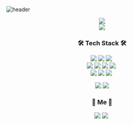 ![header](https://capsule-render.vercel.app/api?type=soft&color=auto&height=150&section=header&text=YongjinKim&fontSize=70&animation=twinkling)

<div align="center">
  <img src='https://github-readme-stats.vercel.app/api/top-langs/?username=Yongjin9660&layout=compact&theme=material-palenight'>
</div>

<div align="center">
  <img src='https://github-readme-stats-sand-six-91.vercel.app/api?username=Yongjin9660&show_icons=true&count_private=true&line_height=24&theme=material-palenight&hide=stars'>
</div>

<h3 align="center">🛠️ Tech Stack 🛠️</h3>

<div align="center">
<img src="https://img.shields.io/badge/HTML5-ff7c00?style=flat-square&logo=html5&logoColor=white"/>&nbsp;<img src="https://img.shields.io/badge/css-1572B6?style=flat-square&logo=css3&logoColor=white"/>&nbsp;<img src="https://img.shields.io/badge/JavaScript-fad500?style=flat-square&logo=Javascript&logoColor=white"/>&nbsp;
<br />
<img src="https://img.shields.io/badge/webpack-26373f?logo=webpack"/>&nbsp;<img src="https://img.shields.io/badge/babel-333664?logo=babel"/>&nbsp;<img src="https://img.shields.io/badge/TypeScript-2e72bb?style=flat-square&logo=Typescript&logoColor=white"/>&nbsp;<img src="https://img.shields.io/badge/Sass-cc6698?style=flat-square&logo=Sass&logoColor=white"/>&nbsp;
<br />
<img src="https://img.shields.io/badge/React-123456?logo=react"/>&nbsp;<!--<img src="https://img.shields.io/badge/Redux-744ab3?logo=Redux"/>&nbsp;--><img src="https://img.shields.io/badge/Recoil-3577e5?logo=Recoil"/>&nbsp;<img src="https://img.shields.io/badge/StyledComponents-345234?logo=styled-components"/>&nbsp;
<br />
<!-- <img src="https://img.shields.io/badge/node.js-84ba00?logo=node.js"/>&nbsp;<img src="https://img.shields.io/badge/Express-234534?logo=express"/>&nbsp;<img src="https://img.shields.io/badge/NginX-00984b?logo=NginX"/>&nbsp;<img src="https://img.shields.io/badge/Sequelize-0f0f0f?logo=sequelize"/>&nbsp;<img src="https://img.shields.io/badge/TYPEORM-fd0802?logo=typeorm"/>&nbsp;
<br /> -->
  
<!-- <img src="https://img.shields.io/badge/MySql-efefef?style=flat-square&logo=MySql"/>&nbsp;<img src="https://img.shields.io/badge/mongoDB-83b961?style=flat-square&logo=Mongodb"/> 
<br /> 
-->
<img src="https://img.shields.io/badge/Git-purple?logo=Git"/>&nbsp;<img src="https://img.shields.io/badge/GitHub-purple?logo=Github"/>
</div>

<h3 align="center"> 🐲 Me 🐲 </h3>
<p align="center">
  <a href="mailto:dydwls0669@gmail.com"><img src="https://img.shields.io/badge/Gmail-d14836?style=flat-square&logo=Gmail&logoColor=white&link=dydwls0669@gmail.com"/></a>
  <a href="https://velog.io/@yongjin9660"><img src="https://img.shields.io/badge/Tech%20Blog-11B48A?style=flat-square&logo=Vimeo&logoColor=white&link=https://velog.io/@woo0_hooo"/></a>&nbsp
</p>
<br>
